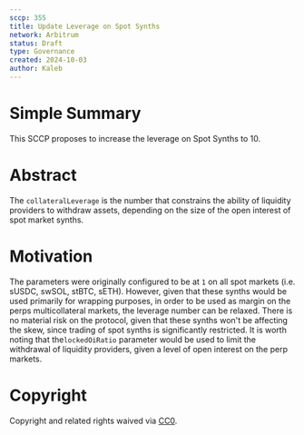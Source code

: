 ```yaml
---
sccp: 355
title: Update Leverage on Spot Synths
network: Arbitrum
status: Draft
type: Governance
created: 2024-10-03
author: Kaleb
---
```


# Simple Summary

This SCCP proposes to increase the leverage on Spot Synths to 10.

# Abstract

The `collateralLeverage` is the number that constrains the ability of liquidity providers to withdraw assets, depending on the size of the open interest of spot market synths.

# Motivation

The parameters were originally configured to be at `1` on all spot markets (i.e. sUSDC, swSOL, stBTC, sETH). However, given that these synths would be used primarily for wrapping purposes, in order to be used as margin on the perps multicollateral markets, the leverage number can be relaxed. There is no material risk on the protocol, given that these synths won't be affecting the skew, since trading of spot synths is significantly restricted. 
It is worth noting that the`lockedOiRatio` parameter would be used to limit the withdrawal of liquidity providers, given a level of open interest on the perp markets. 


# Copyright
Copyright and related rights waived via [CC0](https://creativecommons.org/publicdomain/zero/1.0/).
